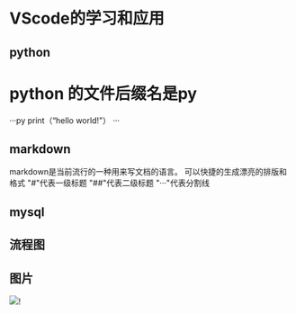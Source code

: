 # VScode的学习和应用
## python
# python 的文件后缀名是py
···py
print（“hello world!"）
···

## markdown
markdown是当前流行的一种用来写文档的语言。
可以快捷的生成漂亮的排版和格式
"#"代表一级标题
"##"代表二级标题
"···"代表分割线
## mysql
## 流程图
## 图片
![](2020-05-31-17-04-16.png)!





